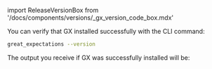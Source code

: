 import ReleaseVersionBox from '/docs/components/versions/_gx_version_code_box.mdx'


You can verify that GX installed successfully with the CLI command:

```bash title="Terminal input"
great_expectations --version
```
The output you receive if GX was successfully installed will be:

<ReleaseVersionBox/>